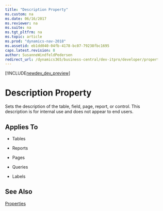 ```yaml
---
title: "Description Property"
ms.custom: na
ms.date: 06/16/2017
ms.reviewer: na
ms.suite: na
ms.tgt_pltfrm: na
ms.topic: article
ms.prod: "dynamics-nav-2018"
ms.assetid: eb1dd040-04fb-4178-bc07-79238fbc1695
caps.latest.revision: 8
author: SusanneWindfeldPedersen
redirect_url: /dynamics365/business-central/dev-itpro/developer/properties/devenv-properties
---
```


[!INCLUDE[newdev_dev_preview](../includes/newdev_dev_preview.md)]

# Description Property
Sets the description of the table, field, page, report, or control. This description is for internal use and does not appear to end users.  
    
## Applies To  
  
-   Tables  
  
-   Reports  
  
-   Pages  
  
-   Queries  
  
-   Labels  
  
## See Also  
 [Properties](devenv-properties.md)
